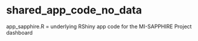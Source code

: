 # shared_app_code_no_data


app_sapphire.R = underlying RShiny app code for the MI-SAPPHIRE Project dashboard

